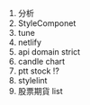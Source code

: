 1. 分析
2. StyleComponet
3. tune
4. netlify
5. api domain strict
6. candle chart
7. ptt stock !?
8. stylelint
9. 股票期貨 list

